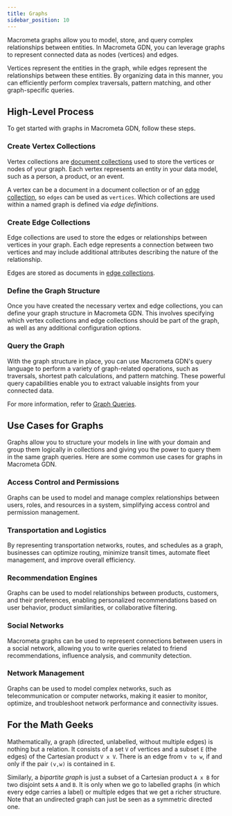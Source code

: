 ```yaml
---
title: Graphs
sidebar_position: 10
---
```


Macrometa graphs allow you to model, store, and query complex relationships between entities. In Macrometa GDN, you can leverage graphs to represent connected data as nodes (vertices) and edges.

Vertices represent the entities in the graph, while edges represent the relationships between these entities. By organizing data in this manner, you can efficiently perform complex traversals, pattern matching, and other graph-specific queries.

## High-Level Process

To get started with graphs in Macrometa GDN, follow these steps.

### Create Vertex Collections

Vertex collections are [document collections](../collections/documents/) used to store the vertices or nodes of your graph. Each vertex represents an entity in your data model, such as a person, a product, or an event.

A vertex can be a document in a document collection or of an [edge collection](../collections/graph-edge/), so `edges` can be used as `vertices`. Which collections are used within a named graph is defined via _edge definitions_.

### Create Edge Collections

Edge collections are used to store the edges or relationships between vertices in your graph. Each edge represents a connection between two vertices and may include additional attributes describing the nature of the relationship.

Edges are stored as documents in [edge collections](../collections/graph-edge/create-graph-edge.md).

### Define the Graph Structure

Once you have created the necessary vertex and edge collections, you can define your graph structure in Macrometa GDN. This involves specifying which vertex collections and edge collections should be part of the graph, as well as any additional configuration options.

### Query the Graph

With the graph structure in place, you can use Macrometa GDN's query language to perform a variety of graph-related operations, such as traversals, shortest path calculations, and pattern matching. These powerful query capabilities enable you to extract valuable insights from your connected data.

For more information, refer to [Graph Queries](graph-queries/).

## Use Cases for Graphs

Graphs allow you to structure your models in line with your domain and group them logically in collections and giving you the power to query them in the same graph queries. Here are some common use cases for graphs in Macrometa GDN.

### Access Control and Permissions

Graphs can be used to model and manage complex relationships between users, roles, and resources in a system, simplifying access control and permission management.

### Transportation and Logistics

By representing transportation networks, routes, and schedules as a graph, businesses can optimize routing, minimize transit times, automate fleet management, and improve overall efficiency.

### Recommendation Engines

Graphs can be used to model relationships between products, customers, and their preferences, enabling personalized recommendations based on user behavior, product similarities, or collaborative filtering.

### Social Networks

Macrometa graphs can be used to represent connections between users in a social network, allowing you to write queries related to friend recommendations, influence analysis, and community detection.

### Network Management

Graphs can be used to model complex networks, such as telecommunication or computer networks, making it easier to monitor, optimize, and troubleshoot network performance and connectivity issues.

## For the Math Geeks

Mathematically, a graph (directed, unlabelled, without multiple edges) is nothing but a relation. It consists of a set `V` of vertices and a subset `E` (the edges) of the Cartesian product `V x V`. There is an edge from `v to w`, if and only if the pair `(v,w)` is contained in `E`.

Similarly, a _bipartite graph_ is just a subset of a Cartesian product `A x B` for two disjoint sets `A` and `B`. It is only when we go to labelled graphs (in which every edge carries a label) or multiple edges that we get a richer structure. Note that an undirected graph can just be seen as a symmetric directed one.
